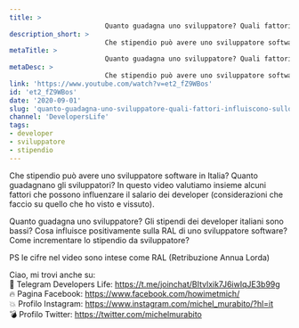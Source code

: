 ```yaml
---
title: > 
                        Quanto guadagna uno sviluppatore? Quali fattori influiscono sullo stipendio dei developer?
description_short: > 
                        Che stipendio può avere uno sviluppatore software in Italia? Quanto guadagnano gli sviluppatori? In questo video valutiamo ...
metaTitle: > 
                        Quanto guadagna uno sviluppatore? Quali fattori influiscono sullo stipendio dei developer?
metaDesc: > 
                        Che stipendio può avere uno sviluppatore software in Italia? Quanto guadagnano gli sviluppatori? In questo video valutiamo ...
link: 'https://www.youtube.com/watch?v=et2_fZ9WBos'
id: 'et2_fZ9WBos'
date: '2020-09-01'
slug: 'quanto-guadagna-uno-sviluppatore-quali-fattori-influiscono-sullo-stipendio-dei-developer'
channel: 'DevelopersLife'
tags: 
- developer
- sviluppatore
- stipendio
---
```

Che stipendio può avere uno sviluppatore software in Italia? Quanto guadagnano gli sviluppatori? In questo video valutiamo insieme alcuni fattori che possono influenzare il salario dei developer (considerazioni che faccio su quello che ho visto e vissuto).  
  
Quanto guadagna uno sviluppatore? Gli stipendi dei developer italiani sono bassi? Cosa influisce positivamente sulla RAL di uno sviluppatore software? Come incrementare lo stipendio da sviluppatore?  
  
PS le cifre nel video sono intese come RAL (Retribuzione Annua Lorda)  
  
Ciao, mi trovi anche su:  
🧨 Telegram Developers Life: https://t.me/joinchat/BItvlxik7J6iwIqJE3b99g  
🔥 Pagina Facebook: https://www.facebook.com/howimetmich/  
💥 Profilo Instagram: https://www.instagram.com/michel_murabito/?hl=it  
💣 Profilo Twitter: https://twitter.com/michelmurabito